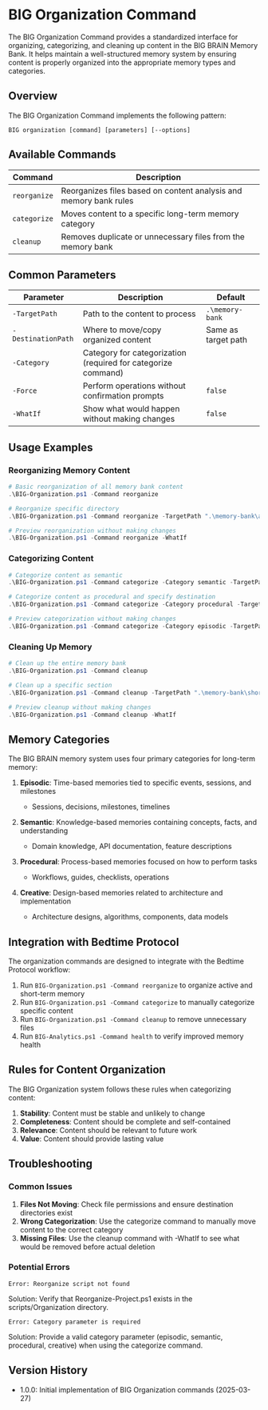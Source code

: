 # BIG Organization Command

The BIG Organization Command provides a standardized interface for organizing, categorizing, and cleaning up content in the BIG BRAIN Memory Bank. It helps maintain a well-structured memory system by ensuring content is properly organized into the appropriate memory types and categories.

## Overview

The BIG Organization Command implements the following pattern:

```
BIG organization [command] [parameters] [--options]
```

## Available Commands

| Command      | Description                                                       |
| ------------ | ----------------------------------------------------------------- |
| `reorganize` | Reorganizes files based on content analysis and memory bank rules |
| `categorize` | Moves content to a specific long-term memory category             |
| `cleanup`    | Removes duplicate or unnecessary files from the memory bank       |

## Common Parameters

| Parameter          | Description                                                   | Default             |
| ------------------ | ------------------------------------------------------------- | ------------------- |
| `-TargetPath`      | Path to the content to process                                | `.\memory-bank`     |
| `-DestinationPath` | Where to move/copy organized content                          | Same as target path |
| `-Category`        | Category for categorization (required for categorize command) |                     |
| `-Force`           | Perform operations without confirmation prompts               | `false`             |
| `-WhatIf`          | Show what would happen without making changes                 | `false`             |

## Usage Examples

### Reorganizing Memory Content

```powershell
# Basic reorganization of all memory bank content
.\BIG-Organization.ps1 -Command reorganize

# Reorganize specific directory
.\BIG-Organization.ps1 -Command reorganize -TargetPath ".\memory-bank\active"

# Preview reorganization without making changes
.\BIG-Organization.ps1 -Command reorganize -WhatIf
```

### Categorizing Content

```powershell
# Categorize content as semantic
.\BIG-Organization.ps1 -Command categorize -Category semantic -TargetPath ".\memory-bank\active\knowledge"

# Categorize content as procedural and specify destination
.\BIG-Organization.ps1 -Command categorize -Category procedural -TargetPath ".\memory-bank\active\workflows" -DestinationPath ".\memory-bank\long-term\procedural\daily-workflows"

# Preview categorization without making changes
.\BIG-Organization.ps1 -Command categorize -Category episodic -TargetPath ".\memory-bank\active\sessions" -WhatIf
```

### Cleaning Up Memory

```powershell
# Clean up the entire memory bank
.\BIG-Organization.ps1 -Command cleanup

# Clean up a specific section
.\BIG-Organization.ps1 -Command cleanup -TargetPath ".\memory-bank\short-term"

# Preview cleanup without making changes
.\BIG-Organization.ps1 -Command cleanup -WhatIf
```

## Memory Categories

The BIG BRAIN memory system uses four primary categories for long-term memory:

1. **Episodic**: Time-based memories tied to specific events, sessions, and milestones
   - Sessions, decisions, milestones, timelines

2. **Semantic**: Knowledge-based memories containing concepts, facts, and understanding
   - Domain knowledge, API documentation, feature descriptions

3. **Procedural**: Process-based memories focused on how to perform tasks
   - Workflows, guides, checklists, operations

4. **Creative**: Design-based memories related to architecture and implementation
   - Architecture designs, algorithms, components, data models

## Integration with Bedtime Protocol

The organization commands are designed to integrate with the Bedtime Protocol workflow:

1. Run `BIG-Organization.ps1 -Command reorganize` to organize active and short-term memory
2. Run `BIG-Organization.ps1 -Command categorize` to manually categorize specific content
3. Run `BIG-Organization.ps1 -Command cleanup` to remove unnecessary files
4. Run `BIG-Analytics.ps1 -Command health` to verify improved memory health

## Rules for Content Organization

The BIG Organization system follows these rules when categorizing content:

1. **Stability**: Content must be stable and unlikely to change
2. **Completeness**: Content should be complete and self-contained
3. **Relevance**: Content should be relevant to future work
4. **Value**: Content should provide lasting value

## Troubleshooting

### Common Issues

1. **Files Not Moving**: Check file permissions and ensure destination directories exist
2. **Wrong Categorization**: Use the categorize command to manually move content to the correct category
3. **Missing Files**: Use the cleanup command with -WhatIf to see what would be removed before actual deletion

### Potential Errors

```
Error: Reorganize script not found
```
Solution: Verify that Reorganize-Project.ps1 exists in the scripts/Organization directory.

```
Error: Category parameter is required
```
Solution: Provide a valid category parameter (episodic, semantic, procedural, creative) when using the categorize command.

## Version History

- 1.0.0: Initial implementation of BIG Organization commands (2025-03-27)
